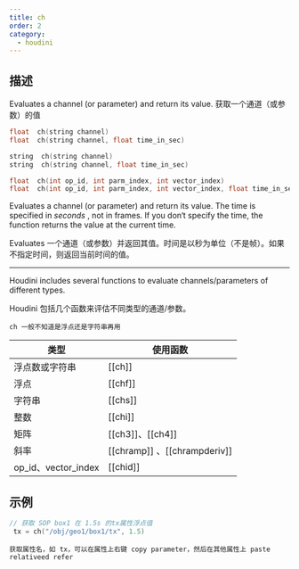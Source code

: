 ```yaml
---
title: ch
order: 2
category:
  - houdini
---
```

    
## 描述

Evaluates a channel (or parameter) and return its value.
获取一个通道（或参数）的值

```c
float  ch(string channel)
float  ch(string channel, float time_in_sec)
```

```c
string  ch(string channel)
string  ch(string channel, float time_in_sec)
```

```c
float  ch(int op_id, int parm_index, int vector_index)
float  ch(int op_id, int parm_index, int vector_index, float time_in_sec)
```

Evaluates a channel (or parameter) and return its value. The time is specified
in _seconds_ , not in frames. If you don‘t specify the time, the function
returns the value at the current time.

Evaluates 一个通道（或参数）并返回其值。时间是以秒为单位（不是帧）。如果不指定时间，则返回当前时间的值。

---

Houdini includes several functions to evaluate channels/parameters of
different types.

Houdini 包括几个函数来评估不同类型的通道/参数。

```ad-note
ch 一般不知道是浮点还是字符串再用
```

| 类型                | 使用函数                     |
| ------------------- | ---------------------------- |
| 浮点数或字符串      | [[ch]]                       |
| 浮点                | [[chf]]                      |
| 字符串              | [[chs]]                      |
| 整数                | [[chi]]                      |
| 矩阵                | [[ch3]]、[[ch4]]             |
| 斜率                | [[chramp]] 、[[chrampderiv]] |
| op_id、vector_index | [[chid]]                     |

## 示例

```c
// 获取 SOP box1 在 1.5s 的tx属性浮点值
 tx = ch("/obj/geo1/box1/tx", 1.5)
```

```ad-tip
获取属性名，如 tx，可以在属性上右键 copy parameter，然后在其他属性上 paste relativeed refer


```
